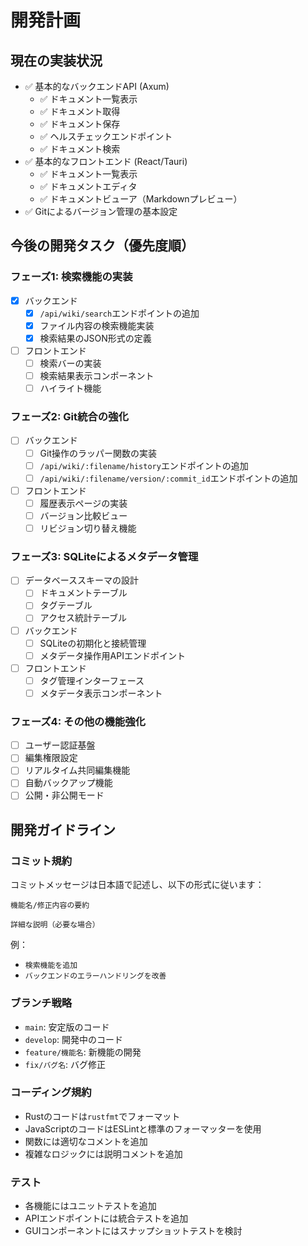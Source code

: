 # 開発計画

## 現在の実装状況

- ✅ 基本的なバックエンドAPI (Axum)
  - ✅ ドキュメント一覧表示
  - ✅ ドキュメント取得
  - ✅ ドキュメント保存
  - ✅ ヘルスチェックエンドポイント
  - ✅ ドキュメント検索
- ✅ 基本的なフロントエンド (React/Tauri)
  - ✅ ドキュメント一覧表示
  - ✅ ドキュメントエディタ
  - ✅ ドキュメントビューア（Markdownプレビュー）
- ✅ Gitによるバージョン管理の基本設定

## 今後の開発タスク（優先度順）

### フェーズ1: 検索機能の実装

- [x] バックエンド
  - [x] `/api/wiki/search`エンドポイントの追加
  - [x] ファイル内容の検索機能実装
  - [x] 検索結果のJSON形式の定義
- [ ] フロントエンド
  - [ ] 検索バーの実装
  - [ ] 検索結果表示コンポーネント
  - [ ] ハイライト機能

### フェーズ2: Git統合の強化

- [ ] バックエンド
  - [ ] Git操作のラッパー関数の実装
  - [ ] `/api/wiki/:filename/history`エンドポイントの追加
  - [ ] `/api/wiki/:filename/version/:commit_id`エンドポイントの追加
- [ ] フロントエンド
  - [ ] 履歴表示ページの実装
  - [ ] バージョン比較ビュー
  - [ ] リビジョン切り替え機能

### フェーズ3: SQLiteによるメタデータ管理

- [ ] データベーススキーマの設計
  - [ ] ドキュメントテーブル
  - [ ] タグテーブル
  - [ ] アクセス統計テーブル
- [ ] バックエンド
  - [ ] SQLiteの初期化と接続管理
  - [ ] メタデータ操作用APIエンドポイント
- [ ] フロントエンド
  - [ ] タグ管理インターフェース
  - [ ] メタデータ表示コンポーネント

### フェーズ4: その他の機能強化

- [ ] ユーザー認証基盤
- [ ] 編集権限設定
- [ ] リアルタイム共同編集機能
- [ ] 自動バックアップ機能
- [ ] 公開・非公開モード

## 開発ガイドライン

### コミット規約

コミットメッセージは日本語で記述し、以下の形式に従います：

```
機能名/修正内容の要約

詳細な説明（必要な場合）
```

例：
- `検索機能を追加`
- `バックエンドのエラーハンドリングを改善`

### ブランチ戦略

- `main`: 安定版のコード
- `develop`: 開発中のコード
- `feature/機能名`: 新機能の開発
- `fix/バグ名`: バグ修正

### コーディング規約

- Rustのコードは`rustfmt`でフォーマット
- JavaScriptのコードはESLintと標準のフォーマッターを使用
- 関数には適切なコメントを追加
- 複雑なロジックには説明コメントを追加

### テスト

- 各機能にはユニットテストを追加
- APIエンドポイントには統合テストを追加
- GUIコンポーネントにはスナップショットテストを検討 